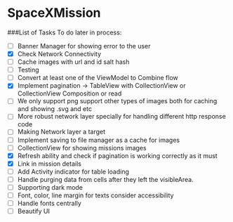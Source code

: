 #  SpaceXMission

###List of Tasks To do later in process:
- [ ] Banner Manager for showing error to the user
- [x] Check Network Connectivity
- [ ] Cache images with url and id salt hash
- [ ] Testing
- [ ] Convert at least one of the ViewModel to Combine flow
- [x] Implement pagination -> TableView with CollectionView or CollectionView Composition or read
- [ ] We only support png support other types of images both for caching and showing .svg and etc
- [ ] More robust network layer specially for handling different http response code
- [ ] Making Network layer a target 
- [ ] Implement saving to file manager as a cache for images
- [ ] CollectionView for showing missions images
- [x] Refresh ability and check if pagination is working correctly as it must
- [x] Link in mission details
- [ ] Add Activity indicator for table loading
- [ ] Handle purging data from cells after they left the visibleArea.
- [ ] Supporting dark mode
- [ ] Font, color, line margin for texts consider accessibility 
- [ ] Handle fonts centrally
- [ ] Beautify UI
